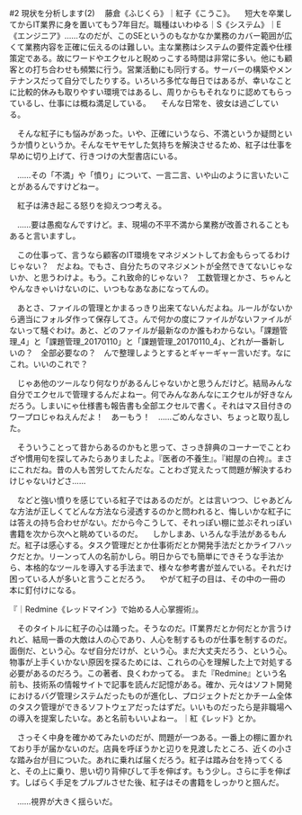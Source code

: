 #2 現状を分析します(2)
　藤倉《ふじくら》｜紅子《こうこ》。
　短大を卒業してからIT業界に身を置いてもう7年目だ。職種はいわゆる｜S《システム》｜E《エンジニア》……なのだが、このSEというのもなかなか業務のカバー範囲が広くて業務内容を正確に伝えるのは難しい。主な業務はシステムの要件定義や仕様策定である。故にワードやエクセルと睨めっこする時間は非常に多い。他にも顧客との打ち合わせも頻繁に行う。営業活動にも同行する。サーバーの構築やメンテナンスだって自分でしたりする。いろいろ多忙な毎日ではあるが、幸いなことに比較的休みも取りやすい環境ではあるし、周りからもそれなりに認めてもらっているし、仕事には概ね満足している。
　そんな日常を、彼女は過ごしている。

　そんな紅子にも悩みがあった。いや、正確にいうなら、不満というか疑問というか憤りというか。そんなモヤモヤした気持ちを解決させるため、紅子は仕事を早めに切り上げて、行きつけの大型書店にいる。

　……その「不満」や「憤り」について、一言二言、いや山のように言いたいことがあるんですけどねー。

　紅子は沸き起こる怒りを抑えつつ考える。

　……要は愚痴なんですけど。ま、現場の不平不満から業務が改善されることもあると言いますし。

　この仕事って、言うなら顧客のIT環境をマネジメントしてお金もらってるわけじゃない？　だよね。でもさ、自分たちのマネジメントが全然できてないじゃないか、と思うわけよ。もう。これ致命的じゃない？　工数管理とかさ、ちゃんとやんなきゃいけないのに、いつもなあなあになってんの。

　あとさ、ファイルの管理とかまるっきり出来てないんだよね。ルールがないから適当にフォルダ作って保存してさ。んで何かの度にファイルがないファイルがないって騒ぐわけ。あと、どのファイルが最新なのか誰もわからない。「課題管理\_4」と「課題管理\_20170110」と「課題管理\_20170110\_4」、どれが一番新しいの？　全部必要なの？　んで整理しようとするとギャーギャー言いだす。なにこれ。いいのこれで？

　じゃあ他のツールなり何なりがあるんじゃないかと思うんだけど。結局みんな自分でエクセルで管理するんだよねー。何でみんなあんなにエクセルが好きなんだろう。しまいにゃ仕様書も報告書も全部エクセルで書く。それはマス目付きのワープロじゃねえんだよ！　あーもう！　……ごめんなさい、ちょっと取り乱した。

　そういうことって昔からあるのかもと思って、さっき辞典のコーナーでことわざや慣用句を探してみたらありましたよ。『医者の不養生』。『紺屋の白袴』。まさにこれだね。昔の人も苦労してたんだな。ことわざ覚えたって問題が解決するわけじゃないけどさ……

　などと強い憤りを感じている紅子ではあるのだが。とは言いつつ、じゃあどんな方法が正しくてどんな方法なら浸透するのかと問われると、悔しいかな紅子には答えの持ち合わせがない。だから今こうして、それっぽい棚に並ぶそれっぽい書籍を次から次へと眺めているのだ。
　しかしまあ、いろんな手法があるもんだ。紅子は感心する。タスク管理だとか仕事術だとか開発手法だとかライフハックだとか。リーンって人の名前かしら。明日からでも簡単にできそうな手法から、本格的なツールを導入する手法まで、様々な参考書が並んでいる。それだけ困っている人が多いと言うことだろう。
　やがて紅子の目は、その中の一冊の本に釘付けになる。

『｜Redmine《レッドマイン》で始める人心掌握術』。

　そのタイトルに紅子の心は踊った。そうなのだ。IT業界だとか何だとか言うけれど、結局一番の大敵は人の心であり、人心を制するものが仕事を制するのだ。面倒だ、という心。なぜ自分だけが、という心。まだ大丈夫だろう、という心。物事が上手くいかない原因を探るためには、これらの心を理解した上で対処する必要があるのだろう。この著者、良くわかってる。
また『Redmine』という名前も、技術系の情報サイトで記事を読んだ記憶がある。確か、元々はソフト開発におけるバグ管理システムだったものが進化し、プロジェクトだとかチーム全体のタスク管理ができるソフトウェアだったはずだ。いいものだったら是非職場への導入を提案したいな。あと名前もいいよねー。｜紅《レッド》とか。

　さっそく中身を確かめてみたいのだが、問題が一つある。一番上の棚に置かれており手が届かないのだ。店員を呼ぼうかと辺りを見渡したところ、近くの小さな踏み台が目についた。あれに乗れば届くだろう。紅子は踏み台を持ってくると、その上に乗り、思い切り背伸びして手を伸ばす。もう少し。さらに手を伸ばす。しばらく手足をプルプルさせた後、紅子はその書籍をしっかりと掴んだ。


　……視界が大きく揺らいだ。